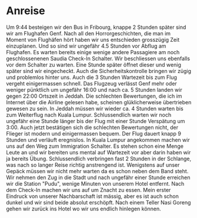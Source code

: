 # Anreise
Um 9:44 besteigen wir den Bus in Fribourg, knappe 2 Stunden später sind wir am Flughafen Genf. Nach all den Horrorgeschichten, die man im Moment von Flughäfen hört haben wir uns entschieden grosszügig Zeit einzuplanen. Und so sind wir ungefähr 4.5 Stunden vor Abflug am Flughafen. Es warten bereits einige wenige andere Passagiere am noch geschlossenenen Saudia Check-In Schalter. Wir beschliessen uns ebenfalls vor dem Schalter zu warten. Eine Stunde später öffnet dieser und wenig später sind wir eingecheckt. Auch die Sicherheitskontrolle bringen wir zügig und problemlos hinter uns. Auch die 3 Stunden Wartezeit bis zum Flug vergeht einigermassen schnell.
Das Flugzeug verlässt Genf mehr oder weniger pünktlich um ungefähr 16:00 und nach ca. 5 Stunden landen wir gegen 22:00 Ortszeit in Jeddah. Die schlechten Bewertungen, die ich im Internet über die Airline gelesen habe, scheinen glüklicherweise übertrieben gewesen zu sein. In Jeddah müssen wir wieder ca. 4 Stunden warten bis zum Weiterflug nach Kuala Lumpur. Schlussendlich warten wir noch ungefähr eine Stunde länger bis der Flug mit einer Stunde Verspätung um 3:00. Auch jetzt bestätigen sich die schlechten Bewertungen nicht, der Flieger ist modern und einigermassen bequem. Der Flug dauert knapp 9 Stunden und verläuft eregnislos.
In Kuala Lumpur angekommen machen wir uns auf den Weg zum Immigration Schalter. Es stehen schon eine Menge Leute an und wir bereiten uns mental auf Wartezeit vor aber darin haben wir ja bereits Übung. Schlussendlich verbringen fast 2 Stunden in der Schlange, was nach so langer Reise richtig anstrengend ist. Wenigstens auf unser Gepäck müssen wir nicht mehr warten da es schon neben dem Band steht. Wir nehmen den Zug in die Stadt und nach ungefähr einer Stunde erreichen wir die Station "Pudu", wenige Minuten von unserem Hotel entfernt. Nach dem Check-In machen wir uns auf um Znacht zu essen. Mein erster Eindruck von unserer Nachbarschaft ist mässig, aber es ist auch schon dunkel und wir sind beide absolut erschöpft. Nach einem Teller Nasi Goreng gehen wir zurück ins Hotel wo wir uns endlich hinlegen können.

